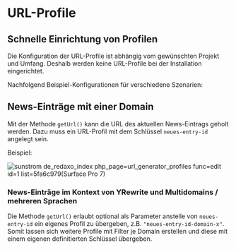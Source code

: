 # URL-Profile

## Schnelle Einrichtung von Profilen

Die Konfiguration der URL-Profile ist abhängig vom gewünschten Projekt und Umfang. Deshalb werden keine URL-Profile bei der Installation eingerichtet.

Nachfolgend Beispiel-Konfigurationen für verschiedene Szenarien:

## News-Einträge mit einer Domain

Mit der Methode `getUrl()` kann die URL des aktuellen News-Eintrags geholt werden. Dazu muss ein URL-Profil mit dem Schlüssel `neues-entry-id` angelegt sein.

Beispiel:

![sunstrom de_redaxo_index php_page=url_generator_profiles func=edit id=1 list=5fa6c979(Surface Pro 7)](https://user-images.githubusercontent.com/3855487/209814035-f194a7d6-ae9a-463c-979a-7d8b542d239c.png)

### News-Einträge im Kontext von YRewrite und Multidomains / mehreren Sprachen

Die Methode `getUrl()` erlaubt optional als Parameter anstelle von `neues-entry-id` ein eigenes Profil zu übergeben, z.B. `"neues-entry-id-domain-x"`. Somit lassen sich weitere Profile mit Filter je Domain erstellen und diese mit einem eigenen definitierten Schlüssel übergeben.
